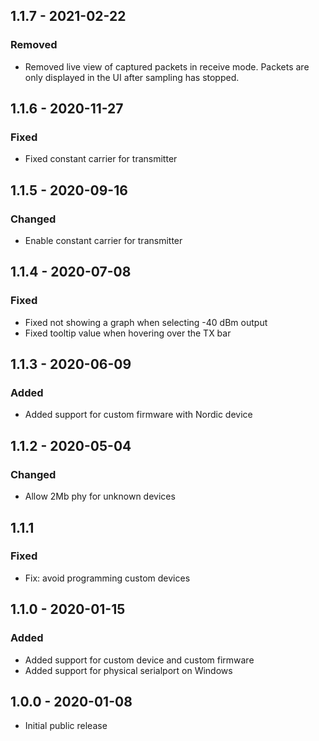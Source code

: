 ## 1.1.7 - 2021-02-22
### Removed
- Removed live view of captured packets in receive mode.
  Packets are only displayed in the UI after sampling has stopped.

## 1.1.6 - 2020-11-27
### Fixed
- Fixed constant carrier for transmitter

## 1.1.5 - 2020-09-16
### Changed
- Enable constant carrier for transmitter

## 1.1.4 - 2020-07-08
### Fixed
- Fixed not showing a graph when selecting -40 dBm output
- Fixed tooltip value when hovering over the TX bar

## 1.1.3 - 2020-06-09
### Added
- Added support for custom firmware with Nordic device

## 1.1.2 - 2020-05-04
### Changed
- Allow 2Mb phy for unknown devices

## 1.1.1
### Fixed
- Fix: avoid programming custom devices

## 1.1.0 - 2020-01-15
### Added
- Added support for custom device and custom firmware
- Added support for physical serialport on Windows

## 1.0.0 - 2020-01-08
- Initial public release
